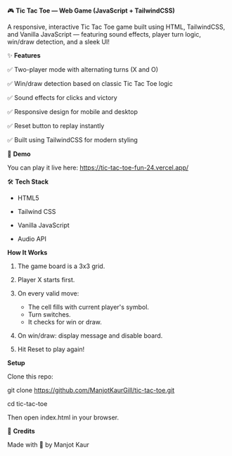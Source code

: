  🎮 **Tic Tac Toe — Web Game (JavaScript + TailwindCSS)**

A responsive, interactive Tic Tac Toe game built using HTML, TailwindCSS, and Vanilla JavaScript — featuring sound effects, player turn logic, win/draw detection, and a sleek UI!

✨ **Features**

✅ Two-player mode with alternating turns (X and O)

✅ Win/draw detection based on classic Tic Tac Toe logic

✅ Sound effects for clicks and victory

✅ Responsive design for mobile and desktop

✅ Reset button to replay instantly

✅ Built using TailwindCSS for modern styling

🚀 **Demo**

You can play it live here: https://tic-tac-toe-fun-24.vercel.app/

🛠 **Tech Stack**

- HTML5
  
- Tailwind CSS
  
- Vanilla JavaScript
  
- Audio API

**How It Works**

1. The game board is a 3x3 grid.

2. Player X starts first.

3. On every valid move:
   - The cell fills with current player's symbol.
   - Turn switches.
   - It checks for win or draw.

4. On win/draw: display message and disable board.
   
5. Hit Reset to play again!

**Setup**

Clone this repo:

git clone https://github.com/ManjotKaurGill/tic-tac-toe.git

cd tic-tac-toe

Then open index.html in your browser.

🎉 **Credits**

Made with 💙 by Manjot Kaur
